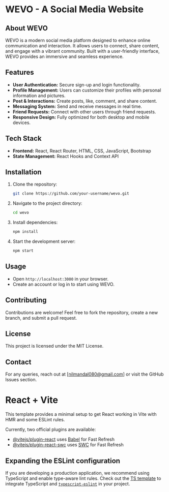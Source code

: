 # WEVO - A Social Media Website

## About WEVO

WEVO is a modern social media platform designed to enhance online communication and interaction. It allows users to connect, share content, and engage with a vibrant community. Built with a user-friendly interface, WEVO provides an immersive and seamless experience.

## Features

- **User Authentication:** Secure sign-up and login functionality.
- **Profile Management:** Users can customize their profiles with personal information and pictures.
- **Post & Interactions:** Create posts, like, comment, and share content.
- **Messaging System:** Send and receive messages in real time.
- **Friend Requests:** Connect with other users through friend requests.
- **Responsive Design:** Fully optimized for both desktop and mobile devices.

## Tech Stack

- **Frontend:** React, React Router, HTML, CSS, JavaScript, Bootstrap
- **State Management:** React Hooks and Context API

## Installation

1. Clone the repository:
   ```sh
   git clone https://github.com/your-username/wevo.git
   ```
2. Navigate to the project directory:
   ```sh
   cd wevo
   ```
3. Install dependencies:
   ```sh
   npm install
   ```
4. Start the development server:
   ```sh
   npm start
   ```

## Usage

- Open `http://localhost:3000` in your browser.
- Create an account or log in to start using WEVO.

## Contributing

Contributions are welcome! Feel free to fork the repository, create a new branch, and submit a pull request.

## License

This project is licensed under the MIT License.

## Contact

For any queries, reach out at [[nilmandal080@gmail.com](mailto\nilmandal080@gmailcom)] or visit the GitHub Issues section.

# React + Vite

This template provides a minimal setup to get React working in Vite with HMR and some ESLint rules.

Currently, two official plugins are available:

- [@vitejs/plugin-react](https://github.com/vitejs/vite-plugin-react/blob/main/packages/plugin-react/README.md) uses [Babel](https://babeljs.io/) for Fast Refresh
- [@vitejs/plugin-react-swc](https://github.com/vitejs/vite-plugin-react-swc) uses [SWC](https://swc.rs/) for Fast Refresh

## Expanding the ESLint configuration

If you are developing a production application, we recommend using TypeScript and enable type-aware lint rules. Check out the [TS template](https://github.com/vitejs/vite/tree/main/packages/create-vite/template-react-ts) to integrate TypeScript and [`typescript-eslint`](https://typescript-eslint.io) in your project.
